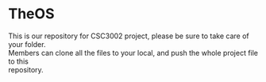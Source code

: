 # TheOS
This is our repository for CSC3002 project, please be sure to take care of your folder.<br>
Members can clone all the files to your local, and push the whole project file to this<br>
repository.<br>

